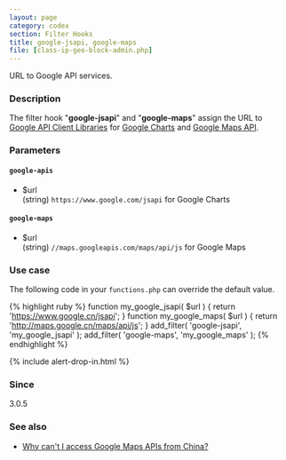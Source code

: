```yaml
---
layout: page
category: codex
section: Filter Hooks
title: google-jsapi, google-maps
file: [class-ip-geo-block-admin.php]
---
```


URL to Google API services.

### Description ###

The filter hook "**google-jsapi**" and "**google-maps**" assign the URL to 
[Google API Client Libraries][Google-APIs] for [Google Charts][Google-Charts] 
and [Google Maps API][Google-Maps].

### Parameters ###

#### `google-apis` ####

- $url  
  (string) `https://www.google.com/jsapi` for Google Charts


#### `google-maps` ####

- $url  
  (string) `//maps.googleapis.com/maps/api/js` for Google Maps

### Use case ###

The following code in your `functions.php` can override the default value.

{% highlight ruby %}
function my_google_jsapi( $url ) {
    return 'https://www.google.cn/jsapi';
}
function my_google_maps( $url ) {
    return 'http://maps.google.cn/maps/api/js';
}
add_filter( 'google-jsapi', 'my_google_jsapi' );
add_filter( 'google-maps',  'my_google_maps'  );
{% endhighlight %}

{% include alert-drop-in.html %}

### Since ###

3.0.5

### See also ###

- [Why can't I access Google Maps APIs from China?][Google-Dev]

[Google-APIs]:   https://developers.google.com/api-client-library/
[Google-Charts]: https://developers.google.com/chart/ 'Charts | Google Developers'
[Google-Maps]:   https://developers.google.com/maps/ 'Google Maps API | Google Developers'
[Google-Dev]:    https://developers.google.com/maps/faq#china_ws_access 'FAQ | Google Maps APIs | Google Developers'
